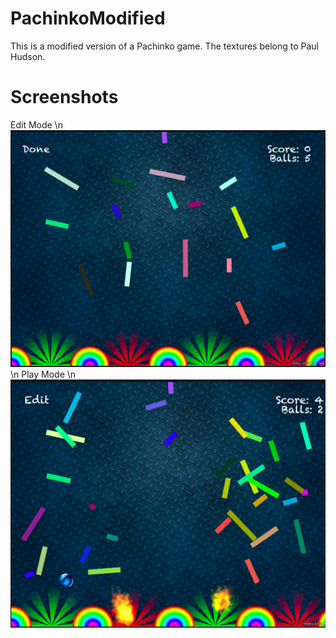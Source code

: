 # PachinkoModified
This is a modified version of a Pachinko game. The textures belong to Paul Hudson.

# Screenshots
Edit Mode \n
![](images/editMode.png) \n
Play Mode \n
![](images/play.png)
